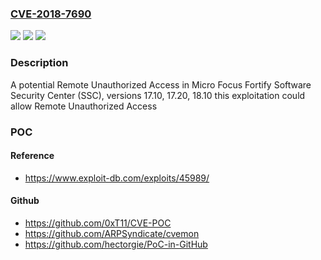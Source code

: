### [CVE-2018-7690](https://cve.mitre.org/cgi-bin/cvename.cgi?name=CVE-2018-7690)
![](https://img.shields.io/static/v1?label=Product&message=Fortify%20Software%20Security%20Center%20(SSC)&color=blue)
![](https://img.shields.io/static/v1?label=Version&message=17.10%2C%2017.20%2C%2018.10%20&color=brightgreen)
![](https://img.shields.io/static/v1?label=Vulnerability&message=Remote%20Unauthorized%20Access&color=brightgreen)

### Description

A potential Remote Unauthorized Access in Micro Focus Fortify Software Security Center (SSC), versions 17.10, 17.20, 18.10 this exploitation could allow Remote Unauthorized Access

### POC

#### Reference
- https://www.exploit-db.com/exploits/45989/

#### Github
- https://github.com/0xT11/CVE-POC
- https://github.com/ARPSyndicate/cvemon
- https://github.com/hectorgie/PoC-in-GitHub

